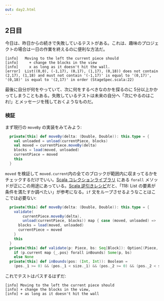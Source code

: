 ```yaml
---
out: day2.html
---
```


  [day1]: http://eed3si9n.com/tetrix-in-scala-day1
  [collection]: http://scalajp.github.com/scala-collections-doc-ja/collections_3.html
  [amazon]: http://www.amazon.co.jp/dp/4798125415

2日目
----

今日は、昨日からの続きで失敗しているテストがある。これは、趣味のプロジェクトの場合は一日の作業を終えるのに便利な方法だ。

```
[info]   Moving to the left the current piece should
[info]     + change the blocks in the view
[info]     x as long as it doesn't hit the wall.
[error]  List((0,0), (-1,17), (0,17), (1,17), (0,18)) does not contain (2,17), (1,18) and must not contain '(-1,17)' is equal to '(0,17)', '(0,18)' is equal to '(2,17)' in order (StageSpec.scala:22)
```

最後に自分が何をやっていて、次に何をするべきなのかを探るのに 5分以上かかってしまうこともある。失敗しているテストは未来の自分へ「次にやるのはこれ!」とメッセージを残しておくようなものだ。

### 検証

まず現行の `moveBy` の実装をみてみよう:

```scala
  private[this] def moveBy(delta: (Double, Double)): this.type = {
    val unloaded = unload(currentPiece, blocks)
    val moved = currentPiece.moveBy(delta)
    blocks = load(moved, unloaded)
    currentPiece = moved
    this
  }
```

`moved` を検証して `moved.current`内の全てのブロックが範囲内に収まってるかをチェックするだけでいい。[Scala コレクションライブラリ][collection] にある `forall` メソッドが正にこの用途にあっている。[Scala 逆引きレシピ][amazon]だと、「118: List の要素が条件を満たすか調べたい」が参考になる。`if` 文をループさせるようなことはここでは必要ない:

```scala
  private[this] def moveBy(delta: (Double, Double)): this.type = {
    validate(
        currentPiece.moveBy(delta),
        unload(currentPiece, blocks)) map { case (moved, unloaded) =>
      blocks = load(moved, unloaded)
      currentPiece = moved
    }
    this
  }
  private[this] def validate(p: Piece, bs: Seq[Block]): Option[(Piece, Seq[Block])] =
    if (p.current map {_.pos} forall inBounds) Some(p, bs)
    else None
  private[this] def inBounds(pos: (Int, Int)): Boolean =
    (pos._1 >= 0) && (pos._1 < size._1) && (pos._2 >= 0) && (pos._2 < size._2)
```

これでテストはパスするはずだ:

```
[info] Moving to the left the current piece should
[info] + change the blocks in the view,
[info] + as long as it doesn't hit the wall
```

